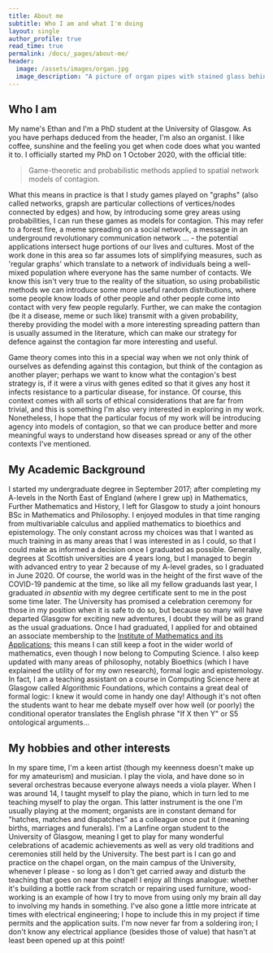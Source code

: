 ```yaml
---
title: About me
subtitle: Who I am and what I'm doing
layout: single
author_profile: true
read_time: true
permalink: /docs/_pages/about-me/
header:
  image: /assets/images/organ.jpg
  image_description: "A picture of organ pipes with stained glass behind"
---
```


## Who I am

My name's Ethan and I'm a PhD student at the University of Glasgow. As you have perhaps deduced from the header, I'm also an organist. I like coffee, sunshine and the feeling you get when code does what you wanted it to. I officially started my PhD on 1 October 2020, with the official title:

> Game-theoretic and probabilistic methods applied to spatial network models of contagion.

What this means in practice is that I study games played on "graphs" (also called networks, grapsh are particular collections of vertices/nodes connected by edges) and how, by introducing some grey areas using probabilities, I can run these games as models for contagion. This may refer to a forest fire, a meme spreading on a social network, a message in an underground revolutionary communication network ... - the potential applications intersect huge portions of our lives and cultures. Most of the work done in this area so far assumes lots of simplifying measures, such as 'regular graphs' which translate to a network of individuals being a well-mixed population where everyone has the same number of contacts. We know this isn't very true to the reality of the situation, so using probabilistic methods we can introduce some more useful random distributions, where some people know loads of other people and other people come into contact with very few people regularly. Further, we can make the contagion (be it a disease, meme or such like) transmit with a given probability, thereby providing the model with a more interesting spreading pattern than is usually assumed in the literature, which can make our strategy for defence against the contagion far more interesting and useful.

Game theory comes into this in a special way when we not only think of ourselves as defending against this contagion, but think of the contagion as another player; perhaps we want to know what the contagion's best strategy is, if it were a virus with genes edited so that it gives any host it infects resistance to a particular disease, for instance. Of course, this context comes with all sorts of ethical considerations that are far from trivial, and this is something I'm also very interested in exploring in my work. Nonetheless, I hope that the particular focus of my work will be introducing agency into models of contagion, so that we can produce better and more meaningful ways to understand how diseases spread or any of the other contexts I've mentioned.


## My Academic Background

I started my undergraduate degree in September 2017; after completing my A-levels in the North East of England (where I grew up) in Mathematics, Further Mathematics and History, I left for Glasgow to study a joint honours BSc in Mathematics and Philosophy. I enjoyed modules in that time ranging from multivariable calculus and applied mathematics to bioethics and epistemology. The only constant across my choices was that I wanted as much training in as many areas that I was interested in as I could, so that I could make as informed a decision once I graduated as possible. Generally, degrees at Scottish universities are 4 years long, but I managed to begin with advanced entry to year 2 because of my A-level grades, so I graduated in June 2020. Of course, the world was in the height of the first wave of the COVID-19 pandemic at the time, so like all my fellow graduands last year, I graduated _in absentia_ with my degree certificate sent to me in the post some time later. The University has promised a celebration ceremony for those in my position when it is safe to do so, but because so many will have departed Glasgow for exciting new adventures, I doubt they will be as grand as the usual graduations. Once I had graduated, I applied for and obtained an associate membership to the [Institute of Mathematics and its Applications](https://ima.org.uk/); this means I can still keep a foot in the wider world of mathematics, even though I now belong to Computing Science. I also keep updated with many areas of philosophy, notably Bioethics (which I have explained the utility of for my own research), formal logic and epistemology. In fact, I am a teaching assistant on a course in Computing Science here at Glasgow called Algorithmic Foundations, which contains a great deal of formal logic: I knew it would come in handy one day! Although it's not often the students want to hear me debate myself over how well (or poorly) the conditional operator translates the English phrase "If X then Y" or S5 ontological arguments...



## My hobbies and other interests

In my spare time, I'm a keen artist (though my keenness doesn't make up for my amateurism) and musician. I play the viola, and have done so in several orchestras because everyone always needs a viola player. When I was around 14, I taught myself to play the piano, which in turn led to me teaching myself to play the organ. This latter instrument is the one I'm usually playing at the moment; organists are in constant demand for "hatches, matches and dispatches" as a colleague once put it (meaning births, marriages and funerals). I'm a Lanfine organ student to the University of Glasgow, meaning I get to play for many wonderful celebrations of academic achievements as well as very old traditions and ceremonies still held by the University. The best part is I can go and practice on the chapel organ, on the main campus of the University, whenever I please - so long as I don't get carried away and disturb the teaching that goes on near the chapel! I enjoy all things analogue: whether it's building a bottle rack from scratch or repairing used furniture, wood-working is an example of how I try to move from using only my brain all day to involving my hands in something. I've also gone a little more intricate at times with electrical engineering; I hope to include this in my project if time permits and the application suits. I'm now never far from a soldering iron; I don't know any electrical appliance (besides those of value) that hasn't at least been opened up at this point!
